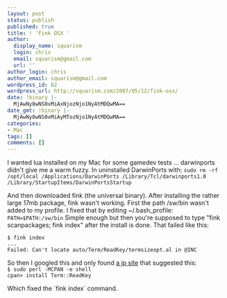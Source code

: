 ```yaml
---
layout: post
status: publish
published: true
title: ! 'Fink OSX '
author:
  display_name: squarism
  login: chris
  email: squarism@gmail.com
  url: ''
author_login: chris
author_email: squarism@gmail.com
wordpress_id: 82
wordpress_url: http://squarism.com/2007/05/12/fink-osx/
date: !binary |-
  MjAwNy0wNS0xMiAxNjozNjo1NyAtMDQwMA==
date_gmt: !binary |-
  MjAwNy0wNS0xMiAyMTozNjo1NyAtMDQwMA==
categories:
- Mac
tags: []
comments: []
---
```

<p>I wanted lua installed on my Mac for some gamedev tests ... darwinports didn't give me a warm fuzzy.  In uninstalled DarwinPorts with:
<code>sudo rm -rf /opt/local /Applications/DarwinPorts /Library/Tcl/darwinports1.0 /Library/StartupItems/DarwinPortsStartup</code></p>
<p>And then downloaded fink (the universal binary).  After installing the rather large 17mb package, fink wasn't working.  First the path /sw/bin wasn't added to my profile.  I fixed that by editing ~/.bash_profile:
<code>PATH=$PATH:/sw/bin</code>
Simple enough but then you're supposed to type "fink scanpackages; fink index" after the install is done.  That failed like this:</p>
<p><code>$ fink index
...
Failed: Can't locate auto/Term/ReadKey/termsizeopt.al in @INC</code></p>
<p>So then I googled this and only found <a href="http://radastery.jp/blog/2006/10/intel_mac_fink.html">a jp site</a> that suggested this:
<code>
$ sudo perl -MCPAN -e shell
cpan> install Term::ReadKey
</code></p>
<p>Which fixed the `fink index` command.</p>
